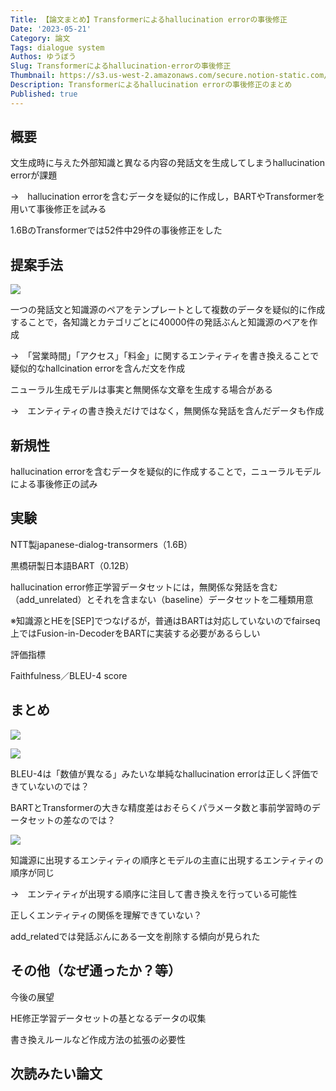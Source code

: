 ```yaml
---
Title: 【論文まとめ】Transformerによるhallucination errorの事後修正
Date: '2023-05-21'
Category: 論文
Tags: dialogue system
Authos: ゆうぼう
Slug: Transformerによるhallucination-errorの事後修正
Thumbnail: https://s3.us-west-2.amazonaws.com/secure.notion-static.com/98a96bf0-24b9-4c30-96f1-71fdf80f43e0/%E3%82%B9%E3%82%AF%E3%83%AA%E3%83%BC%E3%83%B3%E3%82%B7%E3%83%A7%E3%83%83%E3%83%88_2022-07-24_12.22.11.png?X-Amz-Algorithm=AWS4-HMAC-SHA256&X-Amz-Content-Sha256=UNSIGNED-PAYLOAD&X-Amz-Credential=AKIAT73L2G45EIPT3X45%2F20230521%2Fus-west-2%2Fs3%2Faws4_request&X-Amz-Date=20230521T180746Z&X-Amz-Expires=3600&X-Amz-Signature=bbf7c6af01e3fef28b498a7a1b8804dd2fae7a5bc6a65e9056cfe436b825b7a5&X-Amz-SignedHeaders=host&x-id=GetObject
Description: Transformerによるhallucination errorの事後修正のまとめ
Published: true
---
```


## 概要

文生成時に与えた外部知識と異なる内容の発話文を生成してしまうhallucination errorが課題

→　hallucination errorを含むデータを疑似的に作成し，BARTやTransformerを用いて事後修正を試みる

1.6BのTransformerでは52件中29件の事後修正をした

## 提案手法

![](https://s3.us-west-2.amazonaws.com/secure.notion-static.com/3bcba150-6a78-45fc-a0dd-97a3e9bad3f1/%E3%82%B9%E3%82%AF%E3%83%AA%E3%83%BC%E3%83%B3%E3%82%B7%E3%83%A7%E3%83%83%E3%83%88_2022-07-24_12.22.11.png?X-Amz-Algorithm=AWS4-HMAC-SHA256&X-Amz-Content-Sha256=UNSIGNED-PAYLOAD&X-Amz-Credential=AKIAT73L2G45EIPT3X45%2F20230521%2Fus-west-2%2Fs3%2Faws4_request&X-Amz-Date=20230521T180752Z&X-Amz-Expires=3600&X-Amz-Signature=5d3226c18e48dd146955e5212a9a4fc1ed358a01a53c8391a750534e0971aed0&X-Amz-SignedHeaders=host&x-id=GetObject)

一つの発話文と知識源のペアをテンプレートとして複数のデータを疑似的に作成することで，各知識とカテゴリごとに40000件の発話ぶんと知識源のペアを作成

→　「営業時間」「アクセス」「料金」に関するエンティティを書き換えることで疑似的なhallcination errorを含んだ文を作成



ニューラル生成モデルは事実と無関係な文章を生成する場合がある

→　エンティティの書き換えだけではなく，無関係な発話を含んだデータも作成

## 新規性

hallucination errorを含むデータを疑似的に作成することで，ニューラルモデルによる事後修正の試み

## 実験

NTT製japanese-dialog-transormers（1.6B）

黒橋研製日本語BART（0.12B）



hallucination error修正学習データセットには，無関係な発話を含む（add_unrelated）とそれを含まない（baseline）データセットを二種類用意



※知識源とHEを[SEP]でつなげるが，普通はBARTは対応していないのでfairseq上ではFusion-in-DecoderをBARTに実装する必要があるらしい



評価指標

Faithfulness／BLEU-4 score

## まとめ

![](https://s3.us-west-2.amazonaws.com/secure.notion-static.com/223a1fa3-9e14-4b32-b4e6-5f1f6acc6fa1/%E3%82%B9%E3%82%AF%E3%83%AA%E3%83%BC%E3%83%B3%E3%82%B7%E3%83%A7%E3%83%83%E3%83%88_2022-07-24_12.29.56.png?X-Amz-Algorithm=AWS4-HMAC-SHA256&X-Amz-Content-Sha256=UNSIGNED-PAYLOAD&X-Amz-Credential=AKIAT73L2G45EIPT3X45%2F20230521%2Fus-west-2%2Fs3%2Faws4_request&X-Amz-Date=20230521T180811Z&X-Amz-Expires=3600&X-Amz-Signature=5b60d9a3d7e8fabff49e4d4ecef11cfd7d8a58824af9f3b3dbd58d1379797163&X-Amz-SignedHeaders=host&x-id=GetObject)

![](https://s3.us-west-2.amazonaws.com/secure.notion-static.com/90a39955-a692-49de-90ab-e275d0be4108/%E3%82%B9%E3%82%AF%E3%83%AA%E3%83%BC%E3%83%B3%E3%82%B7%E3%83%A7%E3%83%83%E3%83%88_2022-07-24_12.30.09.png?X-Amz-Algorithm=AWS4-HMAC-SHA256&X-Amz-Content-Sha256=UNSIGNED-PAYLOAD&X-Amz-Credential=AKIAT73L2G45EIPT3X45%2F20230521%2Fus-west-2%2Fs3%2Faws4_request&X-Amz-Date=20230521T180813Z&X-Amz-Expires=3600&X-Amz-Signature=25e62e7377d2ceff9df3916c19fc1211f9c7a47de970fe37c73e4c9c56df7c65&X-Amz-SignedHeaders=host&x-id=GetObject)

BLEU-4は「数値が異なる」みたいな単純なhallucination errorは正しく評価できていないのでは？

BARTとTransformerの大きな精度差はおそらくパラメータ数と事前学習時のデータセットの差なのでは？



![](https://s3.us-west-2.amazonaws.com/secure.notion-static.com/dad75b6b-e4c4-4958-8398-39670f07754d/%E3%82%B9%E3%82%AF%E3%83%AA%E3%83%BC%E3%83%B3%E3%82%B7%E3%83%A7%E3%83%83%E3%83%88_2022-07-24_12.32.27.png?X-Amz-Algorithm=AWS4-HMAC-SHA256&X-Amz-Content-Sha256=UNSIGNED-PAYLOAD&X-Amz-Credential=AKIAT73L2G45EIPT3X45%2F20230521%2Fus-west-2%2Fs3%2Faws4_request&X-Amz-Date=20230521T180817Z&X-Amz-Expires=3600&X-Amz-Signature=3c83e6b99e2c2f53d465e5a1a543ae074b0888859bf538bbf9ff8ea5fb6c7063&X-Amz-SignedHeaders=host&x-id=GetObject)

知識源に出現するエンティティの順序とモデルの主直に出現するエンティティの順序が同じ

→　エンティティが出現する順序に注目して書き換えを行っている可能性

正しくエンティティの関係を理解できていない？

add_relatedでは発話ぶんにある一文を削除する傾向が見られた

## その他（なぜ通ったか？等）

今後の展望

HE修正学習データセットの基となるデータの収集

書き換えルールなど作成方法の拡張の必要性

## 次読みたい論文

